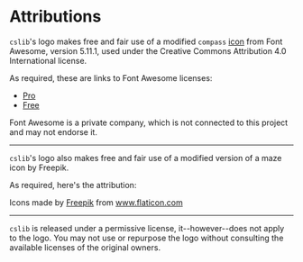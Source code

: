 
# Attributions

`cslib`'s logo makes free and fair use of a modified `compass` [icon](https://fontawesome.com/icons/compass?style=regular) from Font Awesome, version 5.11.1, used under the Creative Commons Attribution 4.0 International license.

As required, these are links to Font Awesome licenses:

- [Pro](https://fontawesome.com/license)
- [Free](https://fontawesome.com/license/free)

Font Awesome is a private company, which is not connected to this project and may not endorse it.

---

`cslib`'s logo also makes free and fair use of a modified version of a maze icon by Freepik.

As required, here's the attribution:

<div>Icons made by <a href="https://www.freepik.com" title="Freepik">Freepik</a> from <a href="https://www.flaticon.com/" title="Flaticon">www.flaticon.com</a></div>


---

`cslib` is released under a permissive license, it--however--does not apply to the logo. You may not use or repurpose the logo without consulting the available licenses of the original owners. 
